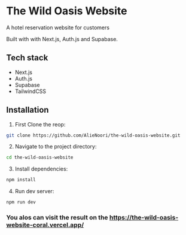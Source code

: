 # The Wild Oasis Website

A hotel reservation website for customers

Built with with Next.js, Auth.js and Supabase.

## Tech stack
- Next.js
- Auth.js
- Supabase
- TailwindCSS

## Installation

1. First Clone the reop: 
```bash
git clone https://github.com/AlieNoori/the-wild-oasis-website.git
```

2. Navigate to the project directory:
```bash
cd the-wild-oasis-website
```

3. Install dependencies:
```bash
npm install
```

4. Run dev server:
```bash
npm run dev
```

### You alos can visit the result on the https://the-wild-oasis-website-coral.vercel.app/
